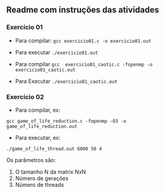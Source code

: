 ## Readme com instruções das atividades

### Exercício 01

* Para compilar: ```gcc exercicio01.c -o exercicio01.out```

* Para executar ```./exercicio01.out```

* Para compilar ```gcc  exercicio01_caotic.c -fopenmp -o exercicio01_caotic.out``` 

* Para Executar ```./exercicio01_caotic.out```
### Exercício 02

* Para compilar, ex:
```
gcc game_of_life_reduction.c -fopenmp -O3 -o game_of_life_reduction.out
```

* Para executar, ex:
```
./game_of_life_thread.out 6000 50 4
```

Os parâmetros são:
1. O tamanho N da matrix NxN
2. Número de gerações
3. Número de threads